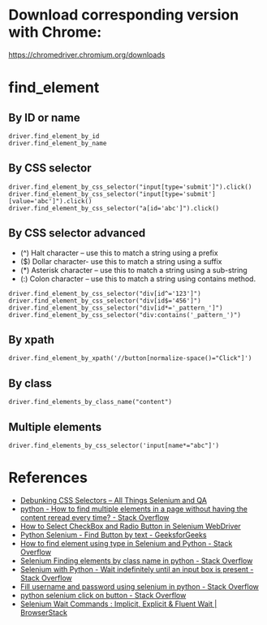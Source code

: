 
# Download corresponding version with Chrome: 

https://chromedriver.chromium.org/downloads


# find_element


## By ID or name
```
driver.find_element_by_id
driver.find_element_by_name
```

## By CSS selector
```
driver.find_element_by_css_selector("input[type='submit']").click()
driver.find_element_by_css_selector("input[type='submit'][value='abc']").click()
driver.find_element_by_css_selector("a[id='abc']").click()
```

## By CSS selector advanced
* (^) Halt character – use this to match a string using a prefix
* ($) Dollar character- use this to match a string using a suffix
* (*) Asterisk character – use this to match a string using a sub-string
* (:) Colon  character – use this to match a string using contains method.

```
driver.find_element_by_css_selector("div[id^='123']")
driver.find_element_by_css_selector("div[id$='456']")
driver.find_element_by_css_selector("div[id*='_pattern_']")
driver.find_element_by_css_selector("div:contains('_pattern_')")
```

## By xpath

```
driver.find_element_by_xpath('//button[normalize-space()="Click"]')
```

## By class
```
driver.find_elements_by_class_name("content")
```


## Multiple elements

```
driver.find_elements_by_css_selector('input[name*="abc"]')
```

# References

- [Debunking CSS Selectors – All Things Selenium and QA](https://seleniumwithjavapython.wordpress.com/selenium-with-python/web-elements-locating-mechanisms/locating-webelements-on-a-webpage/debunking-css-selectors/)
- [python - How to find multiple elements in a page without having the content reread every time? - Stack Overflow](https://stackoverflow.com/questions/48048109/how-to-find-multiple-elements-in-a-page-without-having-the-content-reread-every)
- [How to Select CheckBox and Radio Button in Selenium WebDriver](https://www.guru99.com/checkbox-and-radio-button-webdriver.html)
- [Python Selenium - Find Button by text - GeeksforGeeks](https://www.geeksforgeeks.org/python-selenium-find-button-by-text/)
- [How to find element using type in Selenium and Python - Stack Overflow](https://stackoverflow.com/questions/48365252/how-to-find-element-using-type-in-selenium-and-python)
- [Selenium Finding elements by class name in python - Stack Overflow](https://stackoverflow.com/questions/30002313/selenium-finding-elements-by-class-name-in-python)
- [Selenium with Python - Wait indefinitely until an input box is present - Stack Overflow](https://stackoverflow.com/questions/29383565/selenium-with-python-wait-indefinitely-until-an-input-box-is-present)
- [Fill username and password using selenium in python - Stack Overflow](https://stackoverflow.com/questions/21186327/fill-username-and-password-using-selenium-in-python)
- [python selenium click on button - Stack Overflow](https://stackoverflow.com/questions/21350605/python-selenium-click-on-button)
- [Selenium Wait Commands : Implicit, Explicit & Fluent Wait | BrowserStack](https://www.browserstack.com/guide/wait-commands-in-selenium-webdriver)